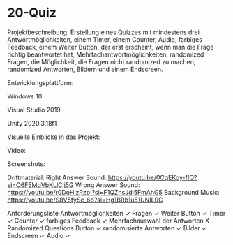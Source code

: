 # 20-Quiz
Projektbeschreibung:
Erstellung eines Quizzes mit mindestens drei Antwortmöglichkeiten, einem Timer, einem Counter, Audio, farbiges Feedback, einem Weiter Button, der erst erscheint, wenn man die Frage richtig beantwortet hat, Mehrfachantwortmöglichkeiten, randomized Fragen, die Möglichkeit, die Fragen nicht randomized zu machen, randomized Antworten, Bildern und einem Endscreen.

Entwicklungsplattform:

Windows 10

Visual Studio 2019

Unity 2020.3.18f1

Visuelle Einblicke in das Projekt:

Video:

Screenshots:

Drittmaterial:
Right Answer Sound: https://youtu.be/0CqEKoy-fIQ?si=O6FEMqVbKLlClj5G
Wrong Answer Sound: https://youtu.be/r0DoHizRzpI?si=F1QZnsJdI5FmAhG5
Background Music: https://youtu.be/S8V5fySc_6o?si=Hg1BRb1u51UNIL0C

Anforderungsliste
Antwortmöglichkeiten ✓
Fragen ✓
Weiter Button ✓
Timer ✓
Counter ✓
farbiges Feedback ✓
Mehrfachauswahl der Antworten X
Randomized Questions Button ✓
randomisierte Antworten ✓
Bilder ✓
Endscreen ✓
Audio ✓

